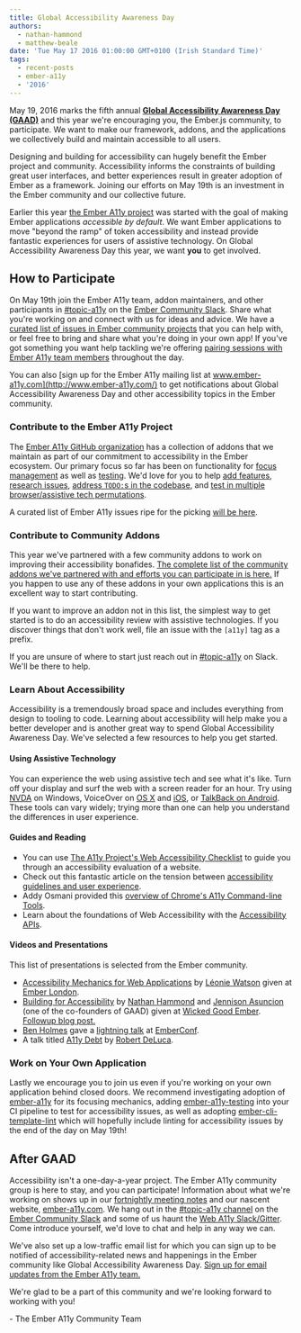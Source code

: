 ```yaml
---
title: Global Accessibility Awareness Day
authors:
  - nathan-hammond
  - matthew-beale
date: 'Tue May 17 2016 01:00:00 GMT+0100 (Irish Standard Time)'
tags:
  - recent-posts
  - ember-a11y
  - '2016'
---
```



May 19, 2016 marks the fifth annual **[Global Accessibility Awareness Day (GAAD)](http://www.globalaccessibilityawarenessday.org/)** and this year we're encouraging you, the Ember.js community, to participate. We want to make our framework, addons, and the applications we collectively build and maintain accessible to all users.

Designing and building for accessibility can hugely benefit the Ember project and community. Accessibility informs the constraints of building great user interfaces, and better experiences result in greater adoption of Ember as a framework. Joining our efforts on May 19th is an investment in the Ember community and our collective future.

Earlier this year [the Ember A11y project](http://www.ember-a11y.com) was started with the goal of making Ember applications _accessible by default_. We want Ember applications to move "beyond the ramp" of token accessibility and instead provide fantastic experiences for users of assistive technology. On Global Accessibility Awareness Day this year, we want **you** to get involved.

## How to Participate

On May 19th join the Ember A11y team, addon maintainers, and other participants in [#topic-a11y](https://embercommunity.slack.com/archives/topic-a11y) on the [Ember Community Slack](https://ember-community-slackin.herokuapp.com/). Share what you're working on and connect with us for ideas and advice. We have a [curated list of issues in Ember community projects](https://docs.google.com/spreadsheets/d/1q4DkaNwH8mh7xZJa1TmrHNcFuFuWdQ80iG88c7N4QII/edit#gid=808967448) that you can help with, or feel free to bring and share what you're doing in your own app! If you've got something you want help tackling we're offering [pairing sessions with Ember A11y team members](http://pair.ember-a11y.com) throughout the day.

You can also [sign up for the Ember A11y mailing list at www.ember-a11y.com](http://www.ember-a11y.com/) to get notifications about Global Accessibility Awareness Day and other accessibility topics in the Ember community.

### Contribute to the Ember A11y Project

The [Ember A11y GitHub organization](https://github.com/ember-a11y/) has a collection of addons that we maintain as part of our commitment to accessibility in the Ember ecosystem. Our primary focus so far has been on functionality for [focus management](https://github.com/ember-a11y/ember-a11y) as well as [testing](https://github.com/ember-a11y/ember-a11y-testing). We'd love for you to help [add features](https://github.com/rwjblue/ember-template-lint/issues/41), [research issues](https://github.com/ember-a11y/ember-a11y/issues/3), [address `TODO:`s in the codebase](https://github.com/ember-a11y/ember-a11y/issues/9), and [test in multiple browser/assistive tech permutations](http://ember-a11y.github.io/ember-a11y/).

A curated list of Ember A11y issues ripe for the picking [will be here](https://docs.google.com/spreadsheets/d/1q4DkaNwH8mh7xZJa1TmrHNcFuFuWdQ80iG88c7N4QII/edit#gid=808967448).

### Contribute to Community Addons

This year we've partnered with a few community addons to work on improving their accessibility bonafides. [The complete list of the community addons we've partnered with and efforts you can participate in is here.](https://docs.google.com/spreadsheets/d/1q4DkaNwH8mh7xZJa1TmrHNcFuFuWdQ80iG88c7N4QII/edit#gid=0) If you happen to use any of these addons in your own applications this is an excellent way to start contributing.

If you want to improve an addon not in this list, the simplest way to get started is to do an accessibility review with assistive technologies. If you discover things that don't work well, file an issue with the `[a11y]` tag as a prefix.

If you are unsure of where to start just reach out in [#topic-a11y](https://embercommunity.slack.com/archives/topic-a11y) on Slack. We'll be there to help.

### Learn About Accessibility

Accessibility is a tremendously broad space and includes everything from design to tooling to code. Learning about accessibility will help make you a better developer and is another great way to spend Global Accessibility Awareness Day. We've selected a few resources to help you get started.

#### Using Assistive Technology

You can experience the web using assistive tech and see what it's like. Turn off your display and surf the web with a screen reader for an hour. Try using [NVDA](http://www.nvda-project.org/) on Windows, VoiceOver on [OS X](http://help.apple.com/voiceover/info/guide/10.11/) and [iOS](http://help.apple.com/iphone/9/#/iph3e2e4367), or [TalkBack on Android](https://support.google.com/accessibility/android/answer/6283677?hl=en). These tools can vary widely; trying more than one can help you understand the differences in user experience.

#### Guides and Reading

- You can use [The A11y Project's Web Accessibility Checklist](http://a11yproject.com/checklist.html) to guide you through an accessibility evaluation of a website.
- Check out this fantastic article on the tension between [accessibility guidelines and user experience](http://simplyaccessible.com/article/guidelines-vs-ux/).
- Addy Osmani provided this [overview of Chrome's A11y Command-line Tools](https://addyosmani.com/a11y/).
- Learn about the foundations of Web Accessibility with the [Accessibility APIs](https://www.smashingmagazine.com/2015/03/web-accessibility-with-accessibility-api/).

#### Videos and Presentations

This list of presentations is selected from the Ember community.

- [Accessibility Mechanics for Web Applications](https://vimeo.com/163925627) by [Léonie Watson](https://twitter.com/LeonieWatson) given at [Ember London](http://emberlondon.com/).
- [Building for Accessibility](https://www.youtube.com/watch?v=ok9v9-Tcq0o) by [Nathan Hammond](https://twitter.com/nathanhammond) and [Jennison Asuncion](https://twitter.com/jennison) (one of the co-founders of GAAD) given at [Wicked Good Ember](https://wickedgoodember.com/). [Followup blog post.](http://www.nathanhammond.com/building-for-accessibility)
- [Ben Holmes](https://twitter.com/binhums) gave a [lightning talk](http://confreaks.tv/videos/emberconf2016-minitalk-accessibility-in-ember) at [EmberConf](http://emberconf.com/).
- A talk titled [A11y Debt](https://github.com/Robdel12/a11y-debt#a11y-debt) by [Robert DeLuca](https://twitter.com/robdel12).

### Work on Your Own Application

Lastly we encourage you to join us even if you're working on your own application behind closed doors. We recommend investigating adoption of [ember-a11y](https://emberobserver.com/addons/ember-a11y) for its focusing mechanics, adding [ember-a11y-testing](https://emberobserver.com/addons/ember-a11y-testing) into your CI pipeline to test for accessibility issues, as well as adopting [ember-cli-template-lint](https://emberobserver.com/addons/ember-cli-template-lint) which will hopefully include linting for accessibility issues by the end of the day on May 19th!

## After GAAD

Accessibility isn't a one-day-a-year project. The Ember A11y community group is here to stay, and you can participate! Information about what we're working on shows up in our [fortnightly meeting notes](https://github.com/ember-a11y/core-notes/tree/ember-a11y/ember-a11y) and our nascent website, [ember-a11y.com](http://www.ember-a11y.com). We hang out in the [#topic-a11y channel](https://embercommunity.slack.com/archives/topic-a11y) on the [Ember Community Slack](https://ember-community-slackin.herokuapp.com/) and some of us haunt the [Web A11y Slack/Gitter](https://www.paciellogroup.com/blog/2015/07/anybody-can-be-an-a11y-slacker/). Come introduce yourself, we'd love to chat and help in any way we can.

We've also set up a low-traffic email list for which you can sign up to be notified of accessibility-related news and happenings in the Ember community like Global Accessibility Awareness Day. [Sign up for email updates from the Ember A11y team.](http://www.ember-a11y.com/)

We're glad to be a part of this community and we're looking forward to working with you!

\- The Ember A11y Community Team
